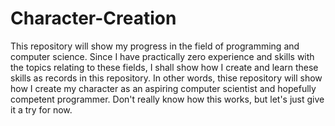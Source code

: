# Character-Creation
This repository will show my progress in the field of programming and computer science. Since I have practically zero experience and skills with the topics relating to these fields, I shall show how I create and learn these skills as records in this repository. In other words, thise repository will show how I create my character as an aspiring computer scientist and hopefully competent programmer. Don't really know how this works, but let's just give it a try for now.
